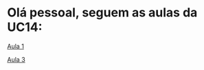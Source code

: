 # Olá pessoal, seguem as aulas da UC14:


[Aula 1](https://www.canva.com/design/DAGmCa8PBgA/Xqf0tYQ_xXKVtoeOHnYNug/edit?utm_content=DAGmCa8PBgA&utm_campaign=designshare&utm_medium=link2&utm_source=sharebutton)


[Aula 3](https://www.canva.com/design/DAG0ZR_Xykw/Tw-ySafO6X8rmN1QfTdAvw/edit?utm_content=DAG0ZR_Xykw&utm_campaign=designshare&utm_medium=link2&utm_source=sharebutton)
